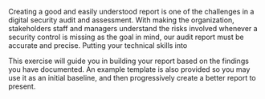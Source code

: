 Creating a good and easily understood report is one of the challenges in a digital security audit and assessment. With making the organization, stakeholders staff and managers understand the risks involved whenever a security control is missing as the goal in mind, our audit report must be accurate and precise. Putting your technical skills into

This exercise will guide you in building your report based on the findings you have documented. An example template is also provided so you may use it as an initial baseline, and then progressively create a better report to present.

